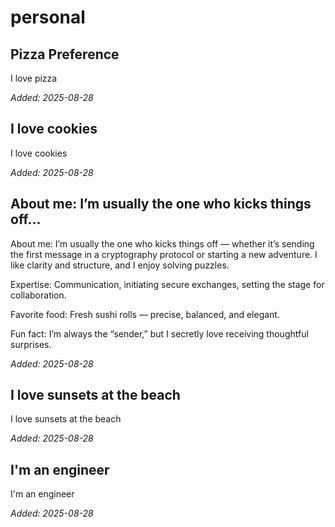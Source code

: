 # personal

## Pizza Preference
I love pizza

*Added: 2025-08-28*


## I love cookies
I love cookies

*Added: 2025-08-28*


## About me: I’m usually the one who kicks things off...
About me: I’m usually the one who kicks things off — whether it’s sending the first message in a cryptography protocol or starting a new adventure. I like clarity and structure, and I enjoy solving puzzles.

Expertise: Communication, initiating secure exchanges, setting the stage for collaboration.

Favorite food: Fresh sushi rolls — precise, balanced, and elegant.

Fun fact: I’m always the “sender,” but I secretly love receiving thoughtful surprises.

*Added: 2025-08-28*


## I love sunsets at the beach
I love sunsets at the beach

*Added: 2025-08-28*


## I'm an engineer
I'm an engineer

*Added: 2025-08-28*

